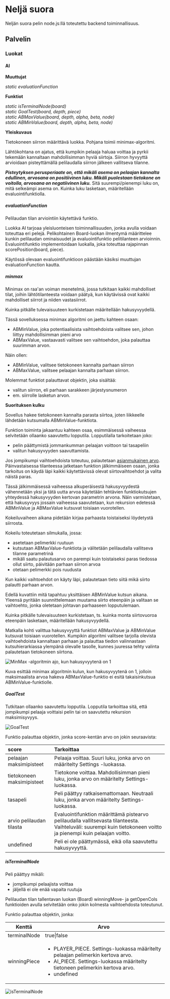 # Neljä suora

Neljän suora pelin node.js:llä toteutettu backend toiminnallisuus.

## Palvelin

### Luokat

#### AI

**Muuttujat**

*static evaluationFunction*

**Funktiot**

*static isTerminalNode(board)*  
*static GoalTest(board, depth, piece)*  
*static ABMaxValue(board, depth, alpha, beta, node)*  
*static ABMinValue(board, depth, alpha, beta, node)*  

**Yleiskuvaus**

Tietokoneen siirron määrittävä luokka. Pohjana toimii minimax-algoritmi.

Lähtökohtana on ajatus, että kumpikin pelaaja haluaa voittaa ja pyrkii tekemään kannaltaan mahdollisimman hyviä siirtoja. Siirron hyvyyttä arvioidaan pisteyttämällä pelilaudalla siirron jälkeen vallitseva tilanne.

<a name="pisteytys">***Pisteytyksen perusperiaate on, että mikäli asema on pelaajan kannalta edullinen, arvosana on positiivinen luku. Mikäli puolestaan tietokone on voitolla, arvosana on negatiivinen luku.***</a> Sitä suurempi/pienempi luku on, mitä selkeämpi asema on. Kuinka luku lasketaan, määritellään evaluointifunktiolla.

##### evaluationFunction

Pelilaudan tilan arviointiin käytettävä funktio.

Luokka AI tarjoaa yleisluonteisen toiminnallisuuden, jonka avulla voidaan toteuttaa eri pelejä. Pelikohtainen Board-luokan ilmentymä määrittelee kunkin pelilaudan ominaisuudet ja evaluointifunktio pelitilanteen arvioinnin. Evaluointifunktio implementoidaan luokalla, joka toteuttaa rajapinnan scorePosition(board, piece).

Käytössä olevaan evaluointifunktioon päästään käsiksi muuttujan evaluationFunction kautta.

##### minmax

Minimax on raa'an voiman menetelmä, jossa tutkitaan kaikki mahdolliset tilat, joihin lähtötilanteesta voidaan päätyä, kun käytävissä ovat kaikki mahdolliset siirrot ja niiden vastasiirrot.

Kuinka pitkälle tulevaisuuteen kurkistetaan määritellään hakusyvyydellä.

Tässä sovelluksessa minimax algoritmi on jaettu kahteen osaan:

- ABMinValue, joka potentiaalisista vaihtoehdoista valitsee sen, johon liittyy mahdollisimman pieni arvo
- ABMaxValue, vastaavasti valitsee sen vaihtoehdon, joka palauttaa suurimman arvon.

Näin ollen:

- ABMinValue, valitsee tietokoneen kannalta parhaan siirron
- ABMaxValue, valitsee pelaajan kannalta parhaan siirron.


Molemmat funktiot palauttavat objektin, joka sisältää:

- valitun siirron, eli parhaan sarakkeen järjestysnumeron
- em. siirrolle lasketun arvon.

**Suorituksen kulku**

Sovellus hakee tietokoneen kannalta parasta siirtoa, joten liikkeelle lähdetään kutsumalla ABMinValue-funktiota.

Funktion toiminta jakaantuu kahteen osaa, esimmäisessä vaiheessa selvitetään ollaanko saavutettu lopputila. Lopputilalla tarkoitetaan joko:

- pelin päättymistä jommankumman pelaajan voittoon tai tasapeliin
- valitun hakusyvyyden saavuttamista.

Jos jompikumpi vaihtoehdoista toteutuu, palautetaan [asianmukainen arvo](#pisteytys). Päinvastaisessa tilanteessa jatketaan funktion jälkimmäiseen osaan, jonka tarkoitus on käydä läpi kaikki käytettävissä olevat siirtovaihtoehdot ja valita näistä paras.

Tässä jälkimmäisessä vaiheessa alkuperäisestä hakusyvyydestä vähennetään yksi ja tätä uutta arvoa käytetään tehtävien funktiokutsujen yhteydessä hakusyvyyden kertovan parametrin arvona. Näin varmistetaan, että hakusyvyys jossain vaiheessa saavutetaan, kun rekursion edetessä ABMinValue ja ABMaxValue kutsuvat toisiaan vuorotellen.

Kokeiluvaiheen aikana pidetään kirjaa parhaasta toistaiseksi löydetystä siirrosta.

Kokeilu toteutetaan silmukalla, jossa:

- asetetaan pelimerkki ruutuun
- kutsutaan ABMaxValue-funktiota ja välitetään pelilaudalla vallitseva tilanne parametrinä
- mikäli saatu palautusarvo on parempi kuin toistaiseksi paras tiedossa ollut siirto, päivitään parhaan siirron arvoa
- otetaan pelimerkki pois ruudusta

Kun kaikki vaihtoehdot on käyty läpi, palautetaan tieto siitä mikä siirto palautti parhaan arvon.

Edellä kuvattiin mitä tapahtuu yksittäisen ABMinValue kutsun aikana. Yleensä pyritään suunnittelemaan muutama siirto eteenpäin ja valitaan se vaihtoehto, jonka oletetaan johtavan parhaaseen lopputulemaan.

Kuinka pitkälle tulevaisuuteen kurkistetaan, ts. kuinka monta siirtovuoroa eteenpäin lasketaan, määritellään hakusyvyydellä.

Matkalla kohti valittua hakusyvyyttä funktiot ABMaxValue ja ABMinValue kutsuvat toisiaan vuorotellen. Kumpikin algoritmi valitsee tarjolla olevista vaihtoehdoista kannaltaan parhaan ja palauttaa tiedon valinnastaan kutsuhierarkiassa ylempänä olevalle tasolle, kunnes juuressa tehty valinta palautetaan tietokoneen siirtona.

![MinMax -algoritmin ajo, kun hakusyvyytenä on 1](/assets/miniMax_01.svg "MinMax -algoritmin suoritus")

Kuva esittää minimax algoritmin kulun, kun hakusyvyytenä on 1, jolloin maksimaalista arvoa hakeva ABMaxValue-funktio ei esitä takaisinkutsua ABMinValue-funktiolle.

##### GoalTest

Tutkitaan ollaanko saavutettu lopputila. Lopputila tarkoittaa sitä, että jompikumpi pelaaja voittaisi pelin tai on saavutettu rekursion maksimisyvyys.

![GoalTest](/assets/goalTest.svg "GoalTest funktio")

Funktio palauttaa objektin, jonka score-kentän arvo on jokin seuraavista:

|score |Tarkoittaa|
|:--- | :--- |
|pelaajan maksimipisteet| Pelaaja voittaa. Suuri luku, jonka arvo on määritelty Settings -luokassa.|
|tietokoneen maksimipisteet|Tietokone voittaa. Mahdollisimman pieni luku, jonka arvo on määritelty Settings-luokassa.|
|tasapeli|Peli päättyy ratkaisemattomaan. Neutraali luku, jonka arvon määritelty Settings-luokassa.|
|arvio pelilaudan tilasta|Evaluointifunktion määrittämä pistearvo pelilaudalla vallitsevasta tilanteesta. Vaihteluväli: suurempi kuin tietokoneen voitto ja pienempi kuin pelaajan voitto.|
|undefined|Peli ei ole päättymässä, eikä olla saavutettu hakusyvyyttä.|

#####  isTerminalNode

Peli päättyy mikäli:

- jompikumpi pelaajista voittaa
- jäljellä ei ole enää vapaita ruutuja

Pelilaudan tilan tallentavan luokan (Board) winningMove- ja getOpenCols funktioiden avulla selvitetään onko jokin kolmesta vaihtoehdosta toteutunut.


Funktio palauttaa objektin, jonka:

<table>
    <thead>
        <tr>
            <th>Kenttä</th>
            <th>Arvo</th>
        </tr>
    </thead>
    <tbody>
        <tr>
            <td>terminalNode</td>
            <td>true|false</td>
        <tr>
        <tr>
            <td>winningPiece</td>
            <td>
                <ul>
                    <li>PLAYER_PIECE. Settings-luokassa määritelty pelaajan pelimerkin kertova arvo.</li>
                    <li>AI_PIECE. Settings-luokassa määritelty tietoneen pelimerkin kertova arvo.</li>
                    <li>undefined</li>
                </ul>
            </td>
  </tbody>
</table>

![isTerminalNode](/assets/isTerminalNode.svg "isTerminalNode funktio")


